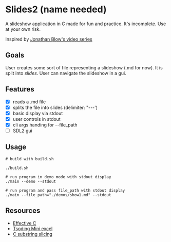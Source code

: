 # Slides2 (name needed)

A slideshow application in C made for fun and practice. It's incomplete. Use at your own risk.

Inspired by [Jonathan Blow's video series](https://www.youtube.com/playlist?list=PLmV5I2fxaiCL9mYvYjUj0qTnYlK4qDhkn)

## Goals

User creates some sort of file representing a slideshow (.md for now). It is split into *slides*. User can navigate the slideshow in a gui.

## Features

- [x] reads a .md file
- [x] splits the file into slides (delimiter: "---')
- [x] basic display via stdout
- [x] user controls in stdout
- [x] cli args handing for --file_path
- [ ] SDL2 gui

## Usage

``` shell
# build with build.sh

./build.sh

# run program in demo mode with stdout display
./main --demo --stdout

# run program and pass file_path with stdout display
./main --file_path="./demos/show1.md" --stdout
```

## Resources

- [Effective C](https://nostarch.com/Effective_C)
- [Tsoding Mini excel](https://www.youtube.com/playlist?list=PLpM-Dvs8t0VYfQc5dq21Vc81G1rGHwkmT)
- [C substring slicing](https://stackoverflow.com/questions/26620388/c-substrings-c-string-slicing)
